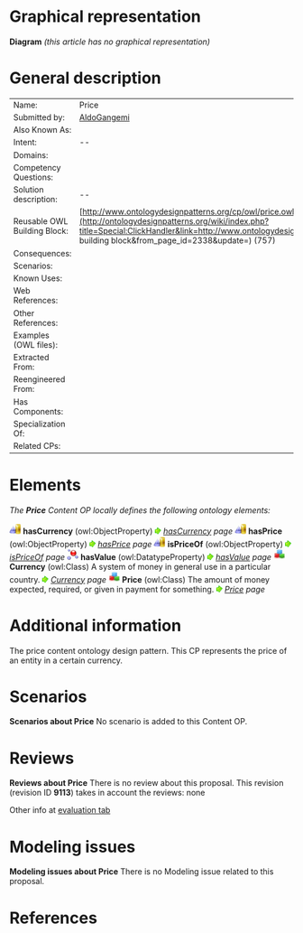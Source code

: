 #  Graphical representation


__Diagram__
_(this article has no graphical representation)_



#  General description




|  |  |
| --- | --- |
|  Name: |  Price |
|  Submitted by: | [AldoGangemi](../User/AldoGangemi.md "User:AldoGangemi") |
|  Also Known As: |  |
|  Intent: |  -- |
|  Domains: |  |
|  Competency Questions: |  |
|  Solution description: |  -- |
|  Reusable OWL Building Block: | [http://www.ontologydesignpatterns.org/cp/owl/price.owl](http://ontologydesignpatterns.org/wiki/index.php?title=Special:ClickHandler&link=http://www.ontologydesignpatterns.org/cp/owl/price.owl&message=OWL building block&from_page_id=2338&update=) (757) |
|  Consequences: |  |
|  Scenarios: |  |
|  Known Uses: |  |
|  Web References: |  |
|  Other References: |  |
|  Examples (OWL files): |  |
|  Extracted From: |  |
|  Reengineered From: |  |
|  Has Components: |  |
|  Specialization Of: |  |
|  Related CPs: |  |


  




#  Elements


_The __Price__ Content OP locally defines the following ontology elements:_



[![ObjectProperty](./20px-ObjectProperty.gif)](../Image/ObjectProperty.gif.md "ObjectProperty") __hasCurrency__ (owl:ObjectProperty) 
 [![](./11px-ArrowRight.gif)](../Image/ArrowRight.gif.md "ArrowRight.gif") _[hasCurrency](./Price/hasCurrency.md "Submissions:Price/hasCurrency") page_
[![ObjectProperty](./20px-ObjectProperty.gif)](../Image/ObjectProperty.gif.md "ObjectProperty") __hasPrice__ (owl:ObjectProperty) 
 [![](./11px-ArrowRight.gif)](../Image/ArrowRight.gif.md "ArrowRight.gif") _[hasPrice](./Price/hasPrice.md "Submissions:Price/hasPrice") page_
[![ObjectProperty](./20px-ObjectProperty.gif)](../Image/ObjectProperty.gif.md "ObjectProperty") __isPriceOf__ (owl:ObjectProperty) 
 [![](./11px-ArrowRight.gif)](../Image/ArrowRight.gif.md "ArrowRight.gif") _[isPriceOf](./Price/isPriceOf.md "Submissions:Price/isPriceOf") page_
[![DatatypeProperty](./20px-DatatypeProperty.gif)](../Image/DatatypeProperty.gif.md "DatatypeProperty") __hasValue__ (owl:DatatypeProperty) 
 [![](./11px-ArrowRight.gif)](../Image/ArrowRight.gif.md "ArrowRight.gif") _[hasValue](./Price/hasValue.md "Submissions:Price/hasValue") page_
[![Class](./20px-Class.gif)](../Image/Class.gif.md "Class") __Currency__ (owl:Class) A system of money in general use in a particular country. 
 [![](./11px-ArrowRight.gif)](../Image/ArrowRight.gif.md "ArrowRight.gif") _[Currency](./Price/Currency.md "Submissions:Price/Currency") page_
[![Class](./20px-Class.gif)](../Image/Class.gif.md "Class") __Price__ (owl:Class) The amount of money expected, required, or given in payment for something. 
 [![](./11px-ArrowRight.gif)](../Image/ArrowRight.gif.md "ArrowRight.gif") _[Price](./Price.md "Submissions:Price/Price") page_
#  Additional information


The price content ontology design pattern. This CP represents the price of an entity in a certain currency.



#  Scenarios



__Scenarios about Price__
No scenario is added to this Content OP.




#  Reviews



__Reviews about Price__
There is no review about this proposal.
This revision (revision ID __9113__) takes in account the reviews: none


Other info at [evaluation tab](http://ontologydesignpatterns.org/wiki/index.php?title=Submissions:Price&action=evaluation "http://ontologydesignpatterns.org/wiki/index.php?title=Submissions:Price&action=evaluation")




  




#  Modeling issues



__Modeling issues about Price__
There is no Modeling issue related to this proposal.




  




#  References